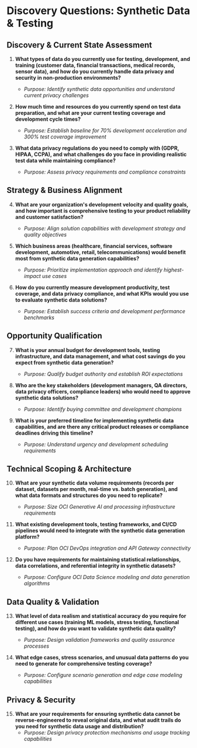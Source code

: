 # Discovery Questions: Synthetic Data & Testing

## Discovery & Current State Assessment

1. **What types of data do you currently use for testing, development, and training (customer data, financial transactions, medical records, sensor data), and how do you currently handle data privacy and security in non-production environments?**
   - *Purpose: Identify synthetic data opportunities and understand current privacy challenges*

2. **How much time and resources do you currently spend on test data preparation, and what are your current testing coverage and development cycle times?**
   - *Purpose: Establish baseline for 70% development acceleration and 300% test coverage improvement*

3. **What data privacy regulations do you need to comply with (GDPR, HIPAA, CCPA), and what challenges do you face in providing realistic test data while maintaining compliance?**
   - *Purpose: Assess privacy requirements and compliance constraints*

## Strategy & Business Alignment

4. **What are your organization's development velocity and quality goals, and how important is comprehensive testing to your product reliability and customer satisfaction?**
   - *Purpose: Align solution capabilities with development strategy and quality objectives*

5. **Which business areas (healthcare, financial services, software development, automotive, retail, telecommunications) would benefit most from synthetic data generation capabilities?**
   - *Purpose: Prioritize implementation approach and identify highest-impact use cases*

6. **How do you currently measure development productivity, test coverage, and data privacy compliance, and what KPIs would you use to evaluate synthetic data solutions?**
   - *Purpose: Establish success criteria and development performance benchmarks*

## Opportunity Qualification

7. **What is your annual budget for development tools, testing infrastructure, and data management, and what cost savings do you expect from synthetic data generation?**
   - *Purpose: Qualify budget authority and establish ROI expectations*

8. **Who are the key stakeholders (development managers, QA directors, data privacy officers, compliance leaders) who would need to approve synthetic data solutions?**
   - *Purpose: Identify buying committee and development champions*

9. **What is your preferred timeline for implementing synthetic data capabilities, and are there any critical product releases or compliance deadlines driving this timeline?**
   - *Purpose: Understand urgency and development scheduling requirements*

## Technical Scoping & Architecture

10. **What are your synthetic data volume requirements (records per dataset, datasets per month, real-time vs. batch generation), and what data formats and structures do you need to replicate?**
    - *Purpose: Size OCI Generative AI and processing infrastructure requirements*

11. **What existing development tools, testing frameworks, and CI/CD pipelines would need to integrate with the synthetic data generation platform?**
    - *Purpose: Plan OCI DevOps integration and API Gateway connectivity*

12. **Do you have requirements for maintaining statistical relationships, data correlations, and referential integrity in synthetic datasets?**
    - *Purpose: Configure OCI Data Science modeling and data generation algorithms*

## Data Quality & Validation

13. **What level of data realism and statistical accuracy do you require for different use cases (training ML models, stress testing, functional testing), and how do you want to validate synthetic data quality?**
    - *Purpose: Design validation frameworks and quality assurance processes*

14. **What edge cases, stress scenarios, and unusual data patterns do you need to generate for comprehensive testing coverage?**
    - *Purpose: Configure scenario generation and edge case modeling capabilities*

## Privacy & Security

15. **What are your requirements for ensuring synthetic data cannot be reverse-engineered to reveal original data, and what audit trails do you need for synthetic data usage and distribution?**
    - *Purpose: Design privacy protection mechanisms and usage tracking capabilities*
